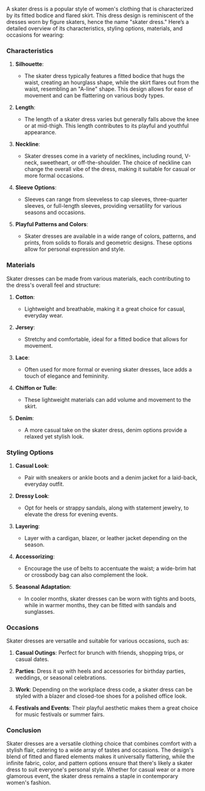 A skater dress is a popular style of women's clothing that is characterized by its fitted bodice and flared skirt. This dress design is reminiscent of the dresses worn by figure skaters, hence the name "skater dress." Here’s a detailed overview of its characteristics, styling options, materials, and occasions for wearing:

### Characteristics

1. **Silhouette**: 
   - The skater dress typically features a fitted bodice that hugs the waist, creating an hourglass shape, while the skirt flares out from the waist, resembling an "A-line" shape. This design allows for ease of movement and can be flattering on various body types.

2. **Length**:
   - The length of a skater dress varies but generally falls above the knee or at mid-thigh. This length contributes to its playful and youthful appearance.

3. **Neckline**:
   - Skater dresses come in a variety of necklines, including round, V-neck, sweetheart, or off-the-shoulder. The choice of neckline can change the overall vibe of the dress, making it suitable for casual or more formal occasions.

4. **Sleeve Options**:
   - Sleeves can range from sleeveless to cap sleeves, three-quarter sleeves, or full-length sleeves, providing versatility for various seasons and occasions.

5. **Playful Patterns and Colors**:
   - Skater dresses are available in a wide range of colors, patterns, and prints, from solids to florals and geometric designs. These options allow for personal expression and style.

### Materials

Skater dresses can be made from various materials, each contributing to the dress's overall feel and structure:

1. **Cotton**:
   - Lightweight and breathable, making it a great choice for casual, everyday wear.

2. **Jersey**:
   - Stretchy and comfortable, ideal for a fitted bodice that allows for movement.

3. **Lace**:
   - Often used for more formal or evening skater dresses, lace adds a touch of elegance and femininity.

4. **Chiffon or Tulle**:
   - These lightweight materials can add volume and movement to the skirt.

5. **Denim**:
   - A more casual take on the skater dress, denim options provide a relaxed yet stylish look.

### Styling Options

1. **Casual Look**:
   - Pair with sneakers or ankle boots and a denim jacket for a laid-back, everyday outfit.

2. **Dressy Look**:
   - Opt for heels or strappy sandals, along with statement jewelry, to elevate the dress for evening events.

3. **Layering**:
   - Layer with a cardigan, blazer, or leather jacket depending on the season.

4. **Accessorizing**:
   - Encourage the use of belts to accentuate the waist; a wide-brim hat or crossbody bag can also complement the look.

5. **Seasonal Adaptation**:
   - In cooler months, skater dresses can be worn with tights and boots, while in warmer months, they can be fitted with sandals and sunglasses.

### Occasions

Skater dresses are versatile and suitable for various occasions, such as:

1. **Casual Outings**: Perfect for brunch with friends, shopping trips, or casual dates.
  
2. **Parties**: Dress it up with heels and accessories for birthday parties, weddings, or seasonal celebrations.

3. **Work**: Depending on the workplace dress code, a skater dress can be styled with a blazer and closed-toe shoes for a polished office look.

4. **Festivals and Events**: Their playful aesthetic makes them a great choice for music festivals or summer fairs.

### Conclusion

Skater dresses are a versatile clothing choice that combines comfort with a stylish flair, catering to a wide array of tastes and occasions. The design's blend of fitted and flared elements makes it universally flattering, while the infinite fabric, color, and pattern options ensure that there's likely a skater dress to suit everyone's personal style. Whether for casual wear or a more glamorous event, the skater dress remains a staple in contemporary women's fashion.